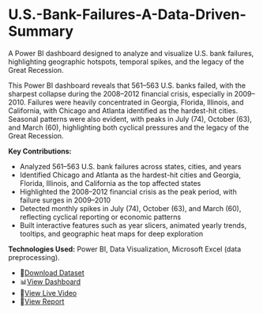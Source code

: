 # U.S.-Bank-Failures-A-Data-Driven-Summary

A Power BI dashboard designed to analyze and visualize U.S. bank failures, highlighting geographic hotspots, temporal spikes, and the legacy of the Great Recession.

This Power BI dashboard reveals that 561–563 U.S. banks failed, with the sharpest collapse during the 2008–2012 financial crisis, especially in 2009–2010. Failures were heavily concentrated in Georgia, Florida, Illinois, and California, with Chicago and Atlanta identified as the hardest-hit cities. Seasonal patterns were also evident, with peaks in July (74), October (63), and March (60), highlighting both cyclical pressures and the legacy of the Great Recession.

**Key Contributions:**

- Analyzed 561–563 U.S. bank failures across states, cities, and years
- Identified Chicago and Atlanta as the hardest-hit cities and Georgia, Florida, Illinois, and California as the top affected states
- Highlighted the 2008–2012 financial crisis as the peak period, with failure surges in 2009–2010
- Detected monthly spikes in July (74), October (63), and March (60), reflecting cyclical reporting or economic patterns
- Built interactive features such as year slicers, animated yearly trends, tooltips, and geographic heat maps for deep exploration

**Technologies Used:** Power BI, Data Visualization, Microsoft Excel (data preprocessing).

  - 📁[Download Dataset](https://github.com/KiruthikaRamadoss/U.S.-Bank-Failures-A-Data-Driven-Summary/blob/main/banklist.csv)
  - 📊[View Dashboard](https://github.com/KiruthikaRamadoss/U.S.-Bank-Failures-A-Data-Driven-Summary/blob/main/Kiru%20File.pdf)
  - 📓[View Live Video](https://drive.google.com/file/d/1ZGsYJp4dLr0HFkkZ32i-nmx6c3rAL1_p/view?usp=drive_link)
  - 📃[View Report](https://github.com/KiruthikaRamadoss/U.S.-Bank-Failures-A-Data-Driven-Summary/blob/main/US_Bank_Failures_Summary.pdf)


